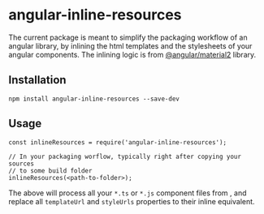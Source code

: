# angular-inline-resources

The current package is meant to simplify the packaging workflow of an angular library, by inlining the html templates and the stylesheets of your angular components. The inlining logic is from [@angular/material2](https://github.com/angular/material2) library.

## Installation

```
npm install angular-inline-resources --save-dev
```

## Usage

```
const inlineResources = require('angular-inline-resources');

// In your packaging worflow, typically right after copying your sources
// to some build folder
inlineResources(<path-to-folder>);
```

The above will process all your `*.ts` or `*.js` component files from _<path-to-folder>_, and replace all `templateUrl` and `styleUrls` properties to their inline equivalent.
